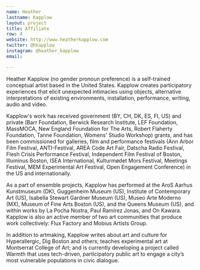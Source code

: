 ```yaml
---
name: Heather
lastname: Kapplow
layout: project
title: Affiliate
row: 4
website: http://www.heatherkapplow.com
twitter: @hkapplow
instagram: @heather_kapplow
email: 

---
```


Heather Kapplow (no gender pronoun preference) is a self-trained conceptual artist based in the United States. Kapplow creates participatory experiences that elicit unexpected intimacies using objects, alternative interpretations of existing environments, installation, performance, writing, audio and video. 

Kapplow's work has received government (BY, CH, DK, ES, FI, US) and private (Barr Foundation, Berwick Research Institute, LEF Foundation, MassMOCA, New England Foundation for The Arts, Robert Flaherty Foundation, Tanne Foundation, Womens' Studio Workshop) grants, and has been commissioned for galleries, film and performance festivals (Ann Arbor Film Festival, ANTI-Festival, AREA Code Art Fair, Datscha Radio Festival, Flesh Crisis Performance Festival, Independent Film Festival of Boston, Illuminus Boston, ISEA International, Kulturmødet Mors Festival, Meetings Festival, MEM Experimental Art Festival, Open Engagement Conference) in the US and internationally. 

As a part of ensemble projects, Kapplow has performed at the AroS Aarhus Kunstmuseum (DK), Guggenheim Museum (US), Institute of Contemporary Art (US), Isabella Stewart Gardner Museum (US), Museo Arte Moderno (MX), Museum of Fine Arts Boston (US), and the Queens Museum (US), and within works by La Pocha Nostra, Paul Ramirez Jonas, and On Kawara. Kapplow is also an active member of two art communities that produce work collectively: Flux Factory and Mobius Artists Group.

In addition to artmaking, Kapplow writes about art and culture for Hyperallergic, Dig Boston and others; teaches experimental art at Montserrat College of Art; and is currently developing a project called Warmth that uses tech-driven, participatory public art to engage a city’s most vulnerable populations in civic dialogue.

